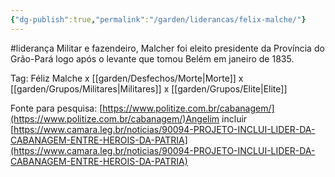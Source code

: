 ```yaml
---
{"dg-publish":true,"permalink":"/garden/liderancas/felix-malche/"}
---
```


#liderança
Militar e fazendeiro, Malcher foi eleito presidente da Província do Grão-Pará logo após o levante que tomou Belém em janeiro de 1835.

Tag: Féliz Malche x [[garden/Desfechos/Morte\|Morte]] x [[garden/Grupos/Militares\|Militares]] x [[garden/Grupos/Elite\|Elite]]


Fonte para pesquisa: [https://www.politize.com.br/cabanagem/](https://www.politize.com.br/cabanagem/)Angelim incluir [https://www.camara.leg.br/noticias/90094-PROJETO-INCLUI-LIDER-DA-CABANAGEM-ENTRE-HEROIS-DA-PATRIA](https://www.camara.leg.br/noticias/90094-PROJETO-INCLUI-LIDER-DA-CABANAGEM-ENTRE-HEROIS-DA-PATRIA)